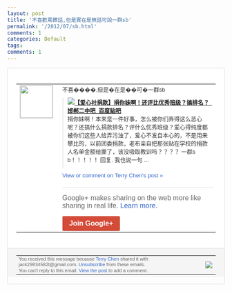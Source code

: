 ```yaml
---
layout: post
title: '不喜歡罵髒話,但是實在是無話可說一群sb'
permalink: '/2012/07/sb.html'
comments: 1
categories: Default
tags: 
comments: 1
---
```

<div style="border:solid 1px #dfdfdf;color:#686868;font:13px Arial"><div style="background-color:#fff;padding:20px;"><table cellpadding="0" cellspacing="0"><tr><td style="padding-right:15px;vertical-align:top"><a href="https://plus.google.com/_/notifications/emlink?emrecipient=110200756825219614165&amp;emid=CKiJ9NP0sbECFVNYNAod21kAAA&amp;path=%2F108643996575278738906&amp;dt=1343119127547&amp;uob=8"><img height="75" src="https://lh3.googleusercontent.com/-KKRGTyJ5Bl0/AAAAAAAAAAI/AAAAAAAAEEY/jllxqER5dCk/s75-c-k-a/photo.jpg" style="border:solid 1px #cccccc;" width="75"/></a></td><td style="width:578px;color:#333;font:13px Arial;vertical-align:top;"><div style="padding-bottom:10px">不喜����,但是�在是��可�一群sb</div><div style="margin-bottom:10px;padding-left:10px; border-left:2px solid #EAEAEA"><span style="margin-right:5px"><a href="http://tieba.baidu.com/p/1328086955" style="zSoyz"><img border="0" src="https://images3-focus-opensocial.googleusercontent.com/gadgets/proxy?url=https://s2.googleusercontent.com/s2/favicons?domain%3Dtieba.baidu.com&amp;container=focus&amp;gadget=a&amp;rewriteMime=image/*&amp;refresh=31536000&amp;resize_h=16"/><span style="font-weight:bold">【爱心社捐款】捐你妹啊！还评比优秀班级？<wbr/>搞排名？_邯郸二中吧_百度贴吧</span></a><div style="padding-bottom:10px">捐你妹啊！本来是一件好事，怎么被你们弄得<wbr/>这么恶心呢？还搞什么捐款排名？评什么优秀<wbr/>班级？爱心得纯度都被你们这些人给弄污浊了<wbr/>，爱心不发自本心的，不是用来攀比的，以前<wbr/>团委捐款，老布亲自把那张贴在学校的捐款人<wbr/>名单金额给撕了，该没吸取教训吗？？？？ 一群s b！！！！！ 回复. 我也说一句 ...</div></span></div><a href="https://plus.google.com/_/notifications/emlink?emrecipient=110200756825219614165&amp;emid=CKiJ9NP0sbECFVNYNAod21kAAA&amp;path=%2F108643996575278738906%2Fposts%2FYJX3enNJFnU%3Fgpinv%3DAMIXal9ptS5aPwLMomQMlWamVVro0FoUz5hPgHK7gyRp2mSLoWErx_9pXpxJL6m4U5EGdY-gcrrlzGBHSFRilIanZ8lcDAkpA_fJFRlYwzkDz5w_7U-KVnA&amp;dt=1343119127547&amp;uob=8" style="color:#3366CC;text-decoration:none;">View or comment on Terry Chen's post »</a><div style="margin-top:20px;border-top:solid 1px #dfdfdf"><div style="padding:15px 0;color:#686868;font:16px Arial;">Google+ makes sharing on the web more like sharing in real life. <a href="http://www.google.com/+/learnmore/" style="color:#3366CC;text-decoration:none;">Learn more</a>.</div><a href="https://plus.google.com/_/notifications/emlink?emrecipient=110200756825219614165&amp;emid=CKiJ9NP0sbECFVNYNAod21kAAA&amp;path=%2F%3Fgpinv%3DAMIXal9ptS5aPwLMomQMlWamVVro0FoUz5hPgHK7gyRp2mSLoWErx_9pXpxJL6m4U5EGdY-gcrrlzGBHSFRilIanZ8lcDAkpA_fJFRlYwzkDz5w_7U-KVnA&amp;dt=1343119127547&amp;uob=8" style="display:inline-block;padding:7px 15px;background-color:#d44b38; color:#fff;font-size:16px; font-weight:bold;border-radius:2px;-webkit-border-radius:2px; -moz-border-radius:2px;border:solid 1px #c43b28; white-space:nowrap;text-decoration:none">Join Google+</a></div></td></tr></table></div><div style="border-top:solid 1px #dfdfdf;padding:0 20px; background-color:#f5f5f5"><table cellpadding="0" cellspacing="0" style="height:50px"><tbody><tr><td style="vertical-align:middle;width:100%; color:#636363;font:11px Arial; line-height:120%">You received this message because <a href="https://plus.google.com/_/notifications/emlink?emrecipient=110200756825219614165&amp;emid=CKiJ9NP0sbECFVNYNAod21kAAA&amp;path=%2F108643996575278738906%3Fgpinv%3DAMIXal9ptS5aPwLMomQMlWamVVro0FoUz5hPgHK7gyRp2mSLoWErx_9pXpxJL6m4U5EGdY-gcrrlzGBHSFRilIanZ8lcDAkpA_fJFRlYwzkDz5w_7U-KVnA&amp;dt=1343119127547&amp;uob=8" style="color:#3366CC;text-decoration:none;">Terry Chen</a> shared it with jack29834582t@gmail.com. <a href="https://plus.google.com/_/notifications/emlink?emrecipient=110200756825219614165&amp;emid=CKiJ9NP0sbECFVNYNAod21kAAA&amp;path=%2F_%2Fnonplus%2Femailsettings%3Fgpinv%3DAMIXal9ptS5aPwLMomQMlWamVVro0FoUz5hPgHK7gyRp2mSLoWErx_9pXpxJL6m4U5EGdY-gcrrlzGBHSFRilIanZ8lcDAkpA_fJFRlYwzkDz5w_7U-KVnA%26est%3DADH5u8URcVg_Rvwl1f8rmuS40CYSYPD7VGFOaflVy1OsMI3ES8L5HkDzAxqtHwqRjuFqPDTFU7LPTHIK4Isfr54l2euBMfA4gDEzYhbBa1QT5jPOpGqAf3YEf8Jwo49nKX5iWHexAp98O8q_PjovsOte35QgHfLH5g&amp;dt=1343119127547&amp;uob=8" style="color:#3366CC;text-decoration:none;">Unsubscribe</a> from these emails.<br/>You can't reply to this email. <a href="https://plus.google.com/_/notifications/emlink?emrecipient=110200756825219614165&amp;emid=CKiJ9NP0sbECFVNYNAod21kAAA&amp;path=%2F108643996575278738906%2Fposts%2FYJX3enNJFnU%3Fgpinv%3DAMIXal9ptS5aPwLMomQMlWamVVro0FoUz5hPgHK7gyRp2mSLoWErx_9pXpxJL6m4U5EGdY-gcrrlzGBHSFRilIanZ8lcDAkpA_fJFRlYwzkDz5w_7U-KVnA&amp;dt=1343119127547&amp;uob=8" style="color:#3366CC;text-decoration:none;">View the post</a> to add a comment.<br/></td><td><img src="https://ssl.gstatic.com/s2/oz/images/notifications/logo/google-plus-6617a72bb36cc548861652780c9e6ff1.png"/></td></tr></tbody></table></div></div>